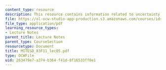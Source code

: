 ```yaml
---
content_type: resource
description: This resource contains information related to uncertainty.
file: https://ol-ocw-studio-app-production.s3.amazonaws.com/courses/ids-900-doctoral-seminar-in-engineering-systems-fall-2011/263479e7a374b364f41d8f16533ff0e1_MITESD_83F11_lec05.pdf
file_type: application/pdf
learning_resource_types:
- Lecture Notes
parent_title: Lecture Notes
parent_type: CourseSection
resourcetype: Document
title: MITESD_83F11_lec05.pdf
type: OCWFile
uid: 263479e7-a374-b364-f41d-8f16533ff0e1
---
```

